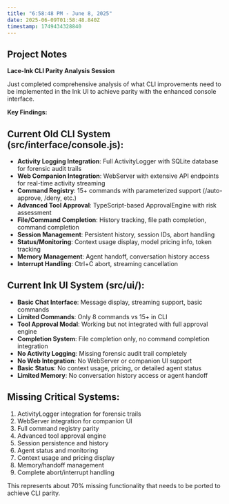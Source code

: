 ```yaml
---
title: "6:58:48 PM - June 8, 2025"
date: 2025-06-09T01:58:48.840Z
timestamp: 1749434328840
---
```


## Project Notes

**Lace-Ink CLI Parity Analysis Session**

Just completed comprehensive analysis of what CLI improvements need to be implemented in the Ink UI to achieve parity with the enhanced console interface.

**Key Findings:**

## Current Old CLI System (src/interface/console.js):

- **Activity Logging Integration**: Full ActivityLogger with SQLite database for forensic audit trails
- **Web Companion Integration**: WebServer with extensive API endpoints for real-time activity streaming
- **Command Registry**: 15+ commands with parameterized support (/auto-approve, /deny, etc.)
- **Advanced Tool Approval**: TypeScript-based ApprovalEngine with risk assessment
- **File/Command Completion**: History tracking, file path completion, command completion
- **Session Management**: Persistent history, session IDs, abort handling
- **Status/Monitoring**: Context usage display, model pricing info, token tracking
- **Memory Management**: Agent handoff, conversation history access
- **Interrupt Handling**: Ctrl+C abort, streaming cancellation

## Current Ink UI System (src/ui/):

- **Basic Chat Interface**: Message display, streaming support, basic commands
- **Limited Commands**: Only 8 commands vs 15+ in CLI
- **Tool Approval Modal**: Working but not integrated with full approval engine
- **Completion System**: File completion only, no command completion integration
- **No Activity Logging**: Missing forensic audit trail completely
- **No Web Integration**: No WebServer or companion UI support
- **Basic Status**: No context usage, pricing, or detailed agent status
- **Limited Memory**: No conversation history access or agent handoff

## Missing Critical Systems:

1. ActivityLogger integration for forensic trails
2. WebServer integration for companion UI
3. Full command registry parity
4. Advanced tool approval engine
5. Session persistence and history
6. Agent status and monitoring
7. Context usage and pricing display
8. Memory/handoff management
9. Complete abort/interrupt handling

This represents about 70% missing functionality that needs to be ported to achieve CLI parity.
